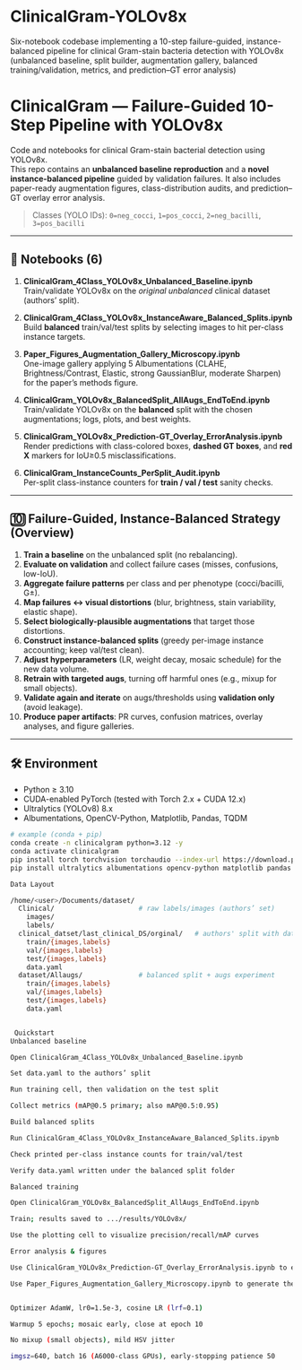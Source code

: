 # ClinicalGram-YOLOv8x
Six-notebook codebase implementing a 10-step failure-guided, instance-balanced pipeline for clinical Gram-stain bacteria detection with YOLOv8x (unbalanced baseline, split builder, augmentation gallery, balanced training/validation, metrics, and prediction–GT error analysis)
# ClinicalGram — Failure-Guided 10-Step Pipeline with YOLOv8x

Code and notebooks for clinical Gram-stain bacterial detection using YOLOv8x.  
This repo contains an **unbalanced baseline reproduction** and a **novel instance-balanced pipeline** guided by validation failures. It also includes paper-ready augmentation figures, class-distribution audits, and prediction–GT overlay error analysis.

> Classes (YOLO IDs): `0=neg_cocci`, `1=pos_cocci`, `2=neg_bacilli`, `3=pos_bacilli`

---

## 📁 Notebooks (6)

1. **ClinicalGram_4Class_YOLOv8x_Unbalanced_Baseline.ipynb**  
   Train/validate YOLOv8x on the *original unbalanced* clinical dataset (authors’ split).

2. **ClinicalGram_4Class_YOLOv8x_InstanceAware_Balanced_Splits.ipynb**  
   Build **balanced** train/val/test splits by selecting images to hit per-class instance targets.

3. **Paper_Figures_Augmentation_Gallery_Microscopy.ipynb**  
   One-image gallery applying 5 Albumentations (CLAHE, Brightness/Contrast, Elastic, strong GaussianBlur, moderate Sharpen) for the paper’s methods figure.

4. **ClinicalGram_YOLOv8x_BalancedSplit_AllAugs_EndToEnd.ipynb**  
   Train/validate YOLOv8x on the **balanced** split with the chosen augmentations; logs, plots, and best weights.

5. **ClinicalGram_YOLOv8x_Prediction-GT_Overlay_ErrorAnalysis.ipynb**  
   Render predictions with class-colored boxes, **dashed GT boxes**, and **red X** markers for IoU≥0.5 misclassifications.

6. **ClinicalGram_InstanceCounts_PerSplit_Audit.ipynb**  
   Per-split class-instance counters for **train / val / test** sanity checks.

---

## 🔟 Failure-Guided, Instance-Balanced Strategy (Overview)

1. **Train a baseline** on the unbalanced split (no rebalancing).  
2. **Evaluate on validation** and collect failure cases (misses, confusions, low-IoU).  
3. **Aggregate failure patterns** per class and per phenotype (cocci/bacilli, G±).  
4. **Map failures ↔ visual distortions** (blur, brightness, stain variability, elastic shape).  
5. **Select biologically-plausible augmentations** that target those distortions.  
6. **Construct instance-balanced splits** (greedy per-image instance accounting; keep val/test clean).  
7. **Adjust hyperparameters** (LR, weight decay, mosaic schedule) for the new data volume.  
8. **Retrain with targeted augs**, turning off harmful ones (e.g., mixup for small objects).  
9. **Validate again and iterate** on augs/thresholds using **validation only** (avoid leakage).  
10. **Produce paper artifacts**: PR curves, confusion matrices, overlay analyses, and figure galleries.

---

## 🛠️ Environment

- Python ≥ 3.10  
- CUDA-enabled PyTorch (tested with Torch 2.x + CUDA 12.x)  
- Ultralytics (YOLOv8) 8.x  
- Albumentations, OpenCV-Python, Matplotlib, Pandas, TQDM

```bash
# example (conda + pip)
conda create -n clinicalgram python=3.12 -y
conda activate clinicalgram
pip install torch torchvision torchaudio --index-url https://download.pytorch.org/whl/cu121
pip install ultralytics albumentations opencv-python matplotlib pandas tqdm

Data Layout

/home/<user>/Documents/dataset/
  Clinical/                     # raw labels/images (authors’ set)
    images/
    labels/
  clinical_datset/last_clinical_DS/orginal/   # authors' split with data.yaml
    train/{images,labels}
    val/{images,labels}
    test/{images,labels}
    data.yaml
  dataset/Allaugs/              # balanced split + augs experiment
    train/{images,labels}
    val/{images,labels}
    test/{images,labels}
    data.yaml


 Quickstart
Unbalanced baseline

Open ClinicalGram_4Class_YOLOv8x_Unbalanced_Baseline.ipynb

Set data.yaml to the authors’ split

Run training cell, then validation on the test split

Collect metrics (mAP@0.5 primary; also mAP@0.5:0.95)

Build balanced splits

Run ClinicalGram_4Class_YOLOv8x_InstanceAware_Balanced_Splits.ipynb

Check printed per-class instance counts for train/val/test

Verify data.yaml written under the balanced split folder

Balanced training

Open ClinicalGram_YOLOv8x_BalancedSplit_AllAugs_EndToEnd.ipynb

Train; results saved to .../results/YOLOv8x/

Use the plotting cell to visualize precision/recall/mAP curves

Error analysis & figures

Use ClinicalGram_YOLOv8x_Prediction-GT_Overlay_ErrorAnalysis.ipynb to export overlays with dashed GT and misclassification marks.

Use Paper_Figures_Augmentation_Gallery_Microscopy.ipynb to generate the augmentation gallery.


Optimizer AdamW, lr0=1.5e-3, cosine LR (lrf=0.1)

Warmup 5 epochs; mosaic early, close at epoch 10

No mixup (small objects), mild HSV jitter

imgsz=640, batch 16 (A6000-class GPUs), early-stopping patience 50

